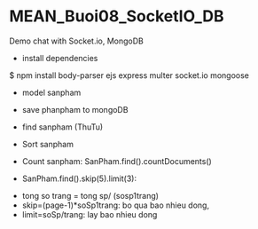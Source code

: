 # MEAN_Buoi08_SocketIO_DB
Demo chat with Socket.io, MongoDB

* install dependencies

$ npm install body-parser ejs express multer socket.io mongoose

* model sanpham

* save phanpham to mongoDB

* find sanpham (ThuTu)

* Sort sanpham 

* Count sanpham: SanPham.find().countDocuments()

* SanPham.find().skip(5).limit(3): 
- tong so trang = tong sp/ (sosp1trang)
- skip=(page-1)*soSp1trang: bo qua bao nhieu dong, 
- limit=soSp/trang: lay bao nhieu dong
